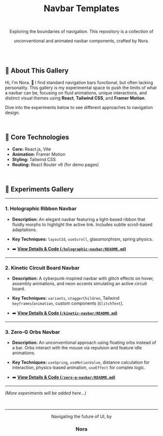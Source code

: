 <div align="center">
  <h1>Navbar Templates</h1>
</div>


<br>

<div align="center">
  <p>Exploring the boundaries of navigation. This repository is a collection of </p>
  <p>unconventional and animated navbar components, crafted by Nora.</p>

  <br>
  </div>

<br>

## 🎨 About This Gallery

Hi, I'm Nora. 👋 I find standard navigation bars functional, but often lacking personality. This gallery is my experimental space to push the limits of what a navbar can be, focusing on fluid animations, unique interactions, and distinct visual themes using **React**, **Tailwind CSS**, and **Framer Motion**.

Dive into the experiments below to see different approaches to navigation design.

<br>

## 🚀 Core Technologies

* **Core:** React.js, Vite
* **Animation:** Framer Motion
* **Styling:** Tailwind CSS
* **Routing:** React Router v6 (for demo pages)

<br>

## 🧪 Experiments Gallery

---

### 1. Holographic Ribbon Navbar

* **Description:** An elegant navbar featuring a light-based ribbon that fluidly morphs to highlight the active link. Includes subtle scroll-based adaptations.
* **Key Techniques:** `layoutId`, `useScroll`, glassmorphism, spring physics.



* ➡️ **[View Details & Code (`/holographic-navbar/README.md`)](./holographic-navbar/README.md)** 

---

### 2. Kinetic Circuit Board Navbar

* **Description:** A cyberpunk-inspired navbar with glitch effects on hover, assembly animations, and neon accents simulating an active circuit board.
* **Key Techniques:** `variants`, `staggerChildren`, Tailwind `keyframes`/`animation`, custom components (`GlitchText`).


* ➡️ **[View Details & Code (`/kinetic-navbar/README.md`)](./kinetic-navbar/README.md)** 
---

### 3. Zero-G Orbs Navbar

* **Description:** An unconventional approach using floating orbs instead of a bar. Orbs interact with the mouse via repulsion and feature idle animations.
* **Key Techniques:** `useSpring`, `useMotionValue`, distance calculation for interaction, physics-based animation, `useEffect` for complex logic.


* ➡️ **[View Details & Code (`/zero-g-navbar/README.md`)](./zero-g-navbar/README.md)** 

---

*(More experiments will be added here...)*

<br>


---

<div align="center">
  <p>Navigating the future of UI, by</p>
  <h3>Nora</h3>
</div>
